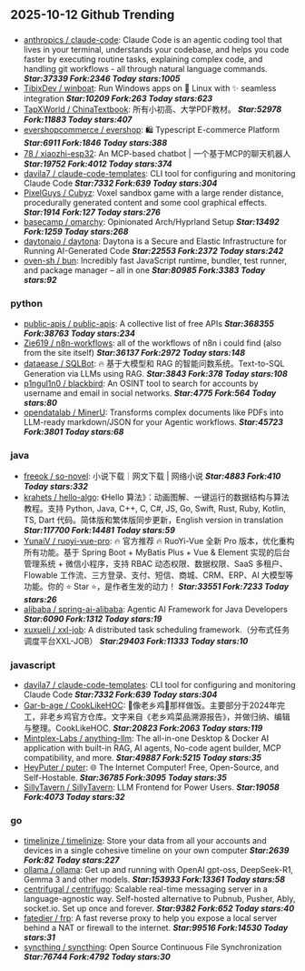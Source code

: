 ## 2025-10-12 Github Trending

### 
* [anthropics / claude-code](https://github.com/anthropics/claude-code): Claude Code is an agentic coding tool that lives in your terminal, understands your codebase, and helps you code faster by executing routine tasks, explaining complex code, and handling git workflows - all through natural language commands. ***Star:37339 Fork:2346 Today stars:1005***
* [TibixDev / winboat](https://github.com/TibixDev/winboat): Run Windows apps on 🐧 Linux with ✨ seamless integration ***Star:10209 Fork:263 Today stars:623***
* [TapXWorld / ChinaTextbook](https://github.com/TapXWorld/ChinaTextbook): 所有小初高、大学PDF教材。 ***Star:52978 Fork:11883 Today stars:407***
* [evershopcommerce / evershop](https://github.com/evershopcommerce/evershop): 🛍️ Typescript E-commerce Platform ***Star:6911 Fork:1846 Today stars:388***
* [78 / xiaozhi-esp32](https://github.com/78/xiaozhi-esp32): An MCP-based chatbot | 一个基于MCP的聊天机器人 ***Star:19752 Fork:4012 Today stars:374***
* [davila7 / claude-code-templates](https://github.com/davila7/claude-code-templates): CLI tool for configuring and monitoring Claude Code ***Star:7332 Fork:639 Today stars:304***
* [PixelGuys / Cubyz](https://github.com/PixelGuys/Cubyz): Voxel sandbox game with a large render distance, procedurally generated content and some cool graphical effects. ***Star:1914 Fork:127 Today stars:276***
* [basecamp / omarchy](https://github.com/basecamp/omarchy): Opinionated Arch/Hyprland Setup ***Star:13492 Fork:1259 Today stars:268***
* [daytonaio / daytona](https://github.com/daytonaio/daytona): Daytona is a Secure and Elastic Infrastructure for Running AI-Generated Code ***Star:22553 Fork:2372 Today stars:242***
* [oven-sh / bun](https://github.com/oven-sh/bun): Incredibly fast JavaScript runtime, bundler, test runner, and package manager – all in one ***Star:80985 Fork:3383 Today stars:92***

### python
* [public-apis / public-apis](https://github.com/public-apis/public-apis): A collective list of free APIs ***Star:368355 Fork:38763 Today stars:234***
* [Zie619 / n8n-workflows](https://github.com/Zie619/n8n-workflows): all of the workflows of n8n i could find (also from the site itself) ***Star:36137 Fork:2972 Today stars:148***
* [dataease / SQLBot](https://github.com/dataease/SQLBot): 🔥 基于大模型和 RAG 的智能问数系统。Text-to-SQL Generation via LLMs using RAG. ***Star:3843 Fork:378 Today stars:108***
* [p1ngul1n0 / blackbird](https://github.com/p1ngul1n0/blackbird): An OSINT tool to search for accounts by username and email in social networks. ***Star:4775 Fork:564 Today stars:80***
* [opendatalab / MinerU](https://github.com/opendatalab/MinerU): Transforms complex documents like PDFs into LLM-ready markdown/JSON for your Agentic workflows. ***Star:45723 Fork:3801 Today stars:68***

### java
* [freeok / so-novel](https://github.com/freeok/so-novel): 小说下载｜网文下载 | 网络小说 ***Star:4883 Fork:410 Today stars:332***
* [krahets / hello-algo](https://github.com/krahets/hello-algo): 《Hello 算法》：动画图解、一键运行的数据结构与算法教程。支持 Python, Java, C++, C, C#, JS, Go, Swift, Rust, Ruby, Kotlin, TS, Dart 代码。简体版和繁体版同步更新，English version in translation ***Star:117700 Fork:14481 Today stars:59***
* [YunaiV / ruoyi-vue-pro](https://github.com/YunaiV/ruoyi-vue-pro): 🔥 官方推荐 🔥 RuoYi-Vue 全新 Pro 版本，优化重构所有功能。基于 Spring Boot + MyBatis Plus + Vue & Element 实现的后台管理系统 + 微信小程序，支持 RBAC 动态权限、数据权限、SaaS 多租户、Flowable 工作流、三方登录、支付、短信、商城、CRM、ERP、AI 大模型等功能。你的 ⭐️ Star ⭐️，是作者生发的动力！ ***Star:33551 Fork:7233 Today stars:26***
* [alibaba / spring-ai-alibaba](https://github.com/alibaba/spring-ai-alibaba): Agentic AI Framework for Java Developers ***Star:6090 Fork:1312 Today stars:19***
* [xuxueli / xxl-job](https://github.com/xuxueli/xxl-job): A distributed task scheduling framework.（分布式任务调度平台XXL-JOB） ***Star:29403 Fork:11333 Today stars:10***

### javascript
* [davila7 / claude-code-templates](https://github.com/davila7/claude-code-templates): CLI tool for configuring and monitoring Claude Code ***Star:7332 Fork:639 Today stars:304***
* [Gar-b-age / CookLikeHOC](https://github.com/Gar-b-age/CookLikeHOC): 🥢像老乡鸡🐔那样做饭。主要部分于2024年完工，非老乡鸡官方仓库。文字来自《老乡鸡菜品溯源报告》，并做归纳、编辑与整理。CookLikeHOC. ***Star:20823 Fork:2063 Today stars:119***
* [Mintplex-Labs / anything-llm](https://github.com/Mintplex-Labs/anything-llm): The all-in-one Desktop & Docker AI application with built-in RAG, AI agents, No-code agent builder, MCP compatibility, and more. ***Star:49887 Fork:5215 Today stars:35***
* [HeyPuter / puter](https://github.com/HeyPuter/puter): 🌐 The Internet Computer! Free, Open-Source, and Self-Hostable. ***Star:36785 Fork:3095 Today stars:35***
* [SillyTavern / SillyTavern](https://github.com/SillyTavern/SillyTavern): LLM Frontend for Power Users. ***Star:19058 Fork:4073 Today stars:32***

### go
* [timelinize / timelinize](https://github.com/timelinize/timelinize): Store your data from all your accounts and devices in a single cohesive timeline on your own computer ***Star:2639 Fork:82 Today stars:227***
* [ollama / ollama](https://github.com/ollama/ollama): Get up and running with OpenAI gpt-oss, DeepSeek-R1, Gemma 3 and other models. ***Star:153933 Fork:13361 Today stars:58***
* [centrifugal / centrifugo](https://github.com/centrifugal/centrifugo): Scalable real-time messaging server in a language-agnostic way. Self-hosted alternative to Pubnub, Pusher, Ably, socket.io. Set up once and forever. ***Star:9382 Fork:652 Today stars:40***
* [fatedier / frp](https://github.com/fatedier/frp): A fast reverse proxy to help you expose a local server behind a NAT or firewall to the internet. ***Star:99516 Fork:14530 Today stars:31***
* [syncthing / syncthing](https://github.com/syncthing/syncthing): Open Source Continuous File Synchronization ***Star:76744 Fork:4792 Today stars:30***
